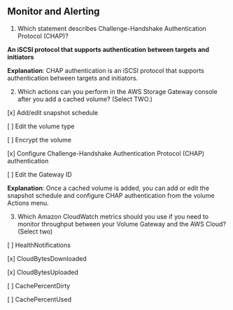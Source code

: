 ## Monitor and Alerting

1. Which statement describes Challenge-Handshake Authentication Protocol (CHAP)?

**An iSCSI protocol that supports authentication between targets and initiators**

**Explanation**: CHAP authentication is an iSCSI protocol that supports authentication between targets and initiators.

2. Which actions can you perform in the AWS Storage Gateway console after you add a cached volume? (Select TWO.)

[x] Add/edit snapshot schedule

[ ] Edit the volume type

[ ] Encrypt the volume

[x] Configure Challenge-Handshake Authentication Protocol (CHAP) authentication

[ ] Edit the Gateway ID

**Explanation**: Once a cached volume is added, you can add or edit the snapshot schedule and configure CHAP authentication from the volume Actions menu.

3. Which Amazon CloudWatch metrics should you use if you need to monitor throughput between your Volume Gateway and the AWS Cloud? (Select two)

[ ] HealthNotifications

[x] CloudBytesDownloaded

[x] CloudBytesUploaded

[ ] CachePercentDirty

[ ] CachePercentUsed
